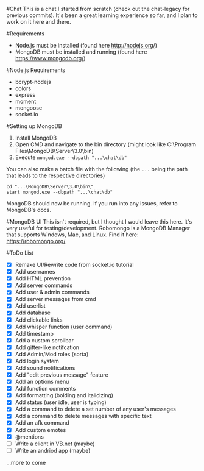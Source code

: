 #Chat
This is a chat I started from scratch (check out the chat-legacy for previous commits). It's been a great learning experience so far, and I plan to work on it here and there.

#Requirements
- Node.js must be installed (found here http://nodejs.org/)
- MongoDB must be installed and running (found here https://www.mongodb.org/)

#Node.js Requirements
- bcrypt-nodejs
- colors
- express
- moment
- mongoose
- socket.io

#Setting up MongoDB
1. Install MongoDB
2. Open CMD and navigate to the bin directory (might look like C:\Program Files\MongoDB\Server\3.0\bin)
3. Execute `mongod.exe --dbpath "...\chat\db"`

You can also make a batch file with the following (the `...` being the path that leads to the respective directories)

```
cd "...\MongoDB\Server\3.0\bin\"
start mongod.exe --dbpath "...\chat\db"
```

MongoDB should now be running. If you run into any issues, refer to MongoDB's docs.

#MongoDB UI
This isn't required, but I thought I would leave this here. It's very useful for testing/development. Robomongo is a MongoDB Manager that supports Windows, Mac, and Linux. Find it here: https://robomongo.org/

#ToDo List
- [x] Remake UI/Rewrite code from socket.io tutorial
- [x] Add usernames
- [x] Add HTML prevention
- [x] Add server commands
- [x] Add user & admin commands
- [x] Add server messages from cmd
- [x] Add userlist
- [x] Add database
- [x] Add clickable links
- [x] Add whisper function (user command)
- [x] Add timestamp
- [x] Add a custom scrollbar
- [x] Add gitter-like notifcation
- [x] Add Admin/Mod roles (sorta)
- [x] Add login system
- [x] Add sound notifications
- [x] Add "edit previous message" feature
- [x] Add an options menu
- [x] Add function comments
- [x] Add formatting (bolding and italicizing)
- [x] Add status (user idle, user is typing)
- [x] Add a command to delete a set number of any user's messages
- [x] Add a command to delete messages with specific text
- [x] Add an afk command
- [x] Add custom emotes
- [x] @mentions
- [ ] Write a client in VB.net (maybe)
- [ ] Write an andriod app (maybe)

...more to come